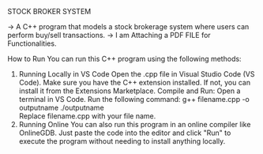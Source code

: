 STOCK BROKER SYSTEM

-> A C++ program that models a stock brokerage system where users can perform buy/sell transactions.
-> I am Attaching a PDF FILE for Functionalities.

How to Run
You can run this C++ program using the following methods:

1. Running Locally in VS Code
  Open the .cpp file in Visual Studio Code (VS Code).
  Make sure you have the C++ extension installed. If not, you can install it from the Extensions Marketplace. 
    Compile and Run:
      Open a terminal in VS Code.
      Run the following command:
        g++ filename.cpp -o outputname
        ./outputname  
        Replace filename.cpp with your file name.
2. Running Online
  You can also run this program in an online compiler like OnlineGDB. Just paste the code into the editor and click "Run" to execute the program without needing to install anything locally.

